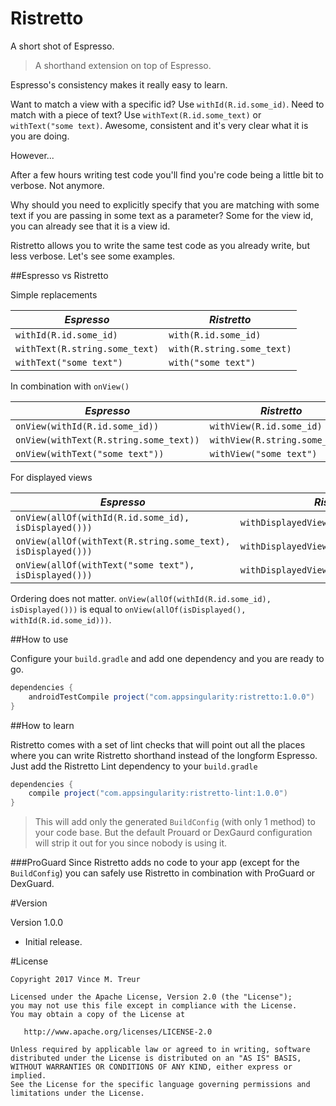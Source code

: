 Ristretto
============

A short shot of Espresso.

>A shorthand extension on top of Espresso.

Espresso's consistency makes it really easy to learn.

Want to match a view with a specific id? Use `withId(R.id.some_id)`.
Need to match with a piece of text? Use `withText(R.id.some_text)`
or `withText("some text)`.
Awesome, consistent and it's very clear what it is you are doing.

However...

After a few hours writing test code you'll find you're code being a little bit to verbose.
Not anymore.

Why should you need to explicitly specify that you are matching with some text if you are passing in some text as a parameter? Some for the view id, you can already see that it is a view id.

Ristretto allows you to write the same test code as you already write, but less verbose.
Let's see some examples.

##Espresso vs Ristretto

Simple replacements

| *Espresso* | *Ristretto* |
| ---- | ---- |
| `withId(R.id.some_id)` | `with(R.id.some_id)` |
| `withText(R.string.some_text)` | `with(R.string.some_text)` |
| `withText("some text")` | `with("some text")` |

In combination with `onView()`

| *Espresso* | *Ristretto* |
| ---- | ---- |
| `onView(withId(R.id.some_id))` | `withView(R.id.some_id)` |
| `onView(withText(R.string.some_text))` | `withView(R.string.some_text)` |
| `onView(withText("some text"))` | `withView("some text")` |

For displayed views

| *Espresso* | *Ristretto* |
| ---- | ---- |
| `onView(allOf(withId(R.id.some_id), isDisplayed()))` | `withDisplayedView(R.id.some_id)` |
| `onView(allOf(withText(R.string.some_text), isDisplayed()))` | `withDisplayedView(R.string.some_text)` |
| `onView(allOf(withText("some text"), isDisplayed()))` | `withDisplayedView("some text")` |

Ordering does not matter.
`onView(allOf(withId(R.id.some_id), isDisplayed()))` is equal to `onView(allOf(isDisplayed(), withId(R.id.some_id)))`.


##How to use

Configure your `build.gradle` and add one dependency and you are ready to go.

```groovy
dependencies {
    androidTestCompile project("com.appsingularity:ristretto:1.0.0")
}
```

##How to learn

Ristretto comes with a set of lint checks that will point out all the places where you can write Ristretto shorthand instead of the longform Espresso.
Just add the Ristretto Lint dependency to your `build.gradle`
```groovy
dependencies {
    compile project("com.appsingularity:ristretto-lint:1.0.0")
}
```
>This will add only the generated `BuildConfig` (with only 1 method) to your code base. But the default Prouard or DexGaurd configuration will strip it out for you since nobody is using it.

###ProGuard
Since Ristretto adds no code to your app (except for the `BuildConfig`) you can safely use Ristretto in combination with ProGuard or DexGuard.

#Version

Version 1.0.0
- Initial release.

#License

    Copyright 2017 Vince M. Treur

    Licensed under the Apache License, Version 2.0 (the "License");
    you may not use this file except in compliance with the License.
    You may obtain a copy of the License at

       http://www.apache.org/licenses/LICENSE-2.0

    Unless required by applicable law or agreed to in writing, software
    distributed under the License is distributed on an "AS IS" BASIS,
    WITHOUT WARRANTIES OR CONDITIONS OF ANY KIND, either express or implied.
    See the License for the specific language governing permissions and
    limitations under the License.
